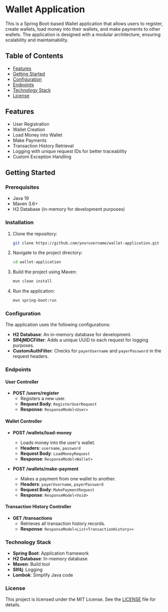 # Wallet Application

This is a Spring Boot-based Wallet application that allows users to register, create wallets, load money into their wallets, and make payments to other wallets. The application is designed with a modular architecture, ensuring scalability and maintainability.

## Table of Contents

- [Features](#features)
- [Getting Started](#getting-started)
- [Configuration](#configuration)
- [Endpoints](#endpoints)
- [Technology Stack](#technology-stack)
- [License](#license)

## Features

- User Registration
- Wallet Creation
- Load Money into Wallet
- Make Payments
- Transaction History Retrieval
- Logging with unique request IDs for better traceability
- Custom Exception Handling

## Getting Started

### Prerequisites

- Java 19
- Maven 3.6+
- H2 Database (in-memory for development purposes)

### Installation

1. Clone the repository:

    ```bash
    git clone https://github.com/yourusername/wallet-application.git
    ```

2. Navigate to the project directory:

    ```bash
    cd wallet-application
    ```

3. Build the project using Maven:

    ```bash
    mvn clean install
    ```

4. Run the application:

    ```bash
    mvn spring-boot:run
    ```

### Configuration

The application uses the following configurations:

- **H2 Database**: An in-memory database for development.
- **Slf4jMDCFilter**: Adds a unique UUID to each request for logging purposes.
- **CustomAuthFilter**: Checks for `payerUsername` and `payerPassword` in the request headers.

### Endpoints

#### User Controller

- **POST /users/register**
    - Registers a new user.
    - **Request Body**: `RegisterUserRequest`
    - **Response**: `ResponseModel<User>`

#### Wallet Controller

- **POST /wallets/load-money**
    - Loads money into the user's wallet.
    - **Headers**: `username`, `password`
    - **Request Body**: `LoadMoneyRequest`
    - **Response**: `ResponseModel<Wallet>`

- **POST /wallets/make-payment**
    - Makes a payment from one wallet to another.
    - **Headers**: `payerUsername`, `payerPassword`
    - **Request Body**: `MakePaymentRequest`
    - **Response**: `ResponseModel<Void>`

#### Transaction History Controller

- **GET /transactions**
    - Retrieves all transaction history records.
    - **Response**: `ResponseModel<List<TransactionHistory>>`

### Technology Stack

- **Spring Boot**: Application framework
- **H2 Database**: In-memory database
- **Maven**: Build tool
- **Slf4j**: Logging
- **Lombok**: Simplify Java code

### License

This project is licensed under the MIT License. See the [LICENSE](LICENSE) file for details.
